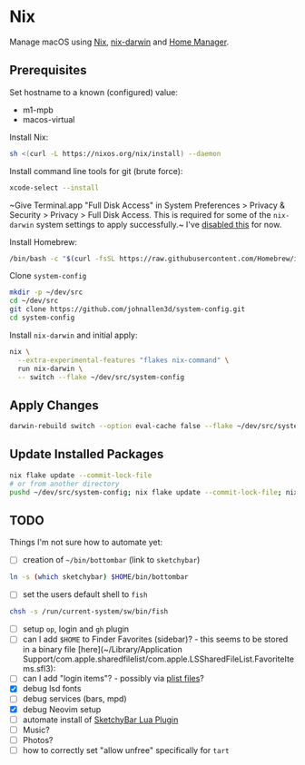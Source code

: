 # Nix

Manage macOS using [Nix](https://nixos.org/nix/), [nix-darwin](https://github.com/LnL7/nix-darwin) and [Home Manager](https://github.com/nix-community/home-manager).

## Prerequisites

Set hostname to a known (configured) value:

- m1-mpb
- macos-virtual

Install Nix:

```bash
sh <(curl -L https://nixos.org/nix/install) --daemon
```

Install command line tools for git (brute force):

```bash
xcode-select --install
```

~Give Terminal.app "Full Disk Access" in System Preferences > Privacy & Security > Privacy > Full Disk Access. This is required for some of the `nix-darwin` system settings to apply successfully.~ I've [disabled this](https://github.com/johnallen3d/system-config/commit/e3274eb53b74653790df34cf5ad0790fdfadd20e) for now.

Install Homebrew:

```bash
/bin/bash -c "$(curl -fsSL https://raw.githubusercontent.com/Homebrew/install/HEAD/install.sh)"
```

Clone `system-config`

```bash
mkdir -p ~/dev/src
cd ~/dev/src
git clone https://github.com/johnallen3d/system-config.git
cd system-config
```

Install `nix-darwin` and initial apply:

```bash
nix \
  --extra-experimental-features "flakes nix-command" \
  run nix-darwin \
  -- switch --flake ~/dev/src/system-config
```

## Apply Changes

```bash
darwin-rebuild switch --option eval-cache false --flake ~/dev/src/system-config/.#
```

## Update Installed Packages

```bash
nix flake update --commit-lock-file
# or from another directory
pushd ~/dev/src/system-config; nix flake update --commit-lock-file; nixswitch; popd
```

## TODO

Things I'm not sure how to automate yet:

- [ ] creation of `~/bin/bottombar` (link to `sketchybar`)

```bash
ln -s (which sketchybar) $HOME/bin/bottombar
```

- [ ] set the users default shell to `fish`

```bash
chsh -s /run/current-system/sw/bin/fish
```

- [ ] setup `op`, login and `gh` plugin
- [ ] can I add `$HOME` to Finder Favorites (sidebar)? - this seems to be stored in a binary file [here](~/Library/Application Support/com.apple.sharedfilelist/com.apple.LSSharedFileList.FavoriteItems.sfl3):
- [ ] can I add "login items"? - possibly via [plist files](https://stackoverflow.com/a/7643260/407530)?
- [x] debug lsd fonts
- [ ] debug services (bars, mpd)
- [x] debug Neovim setup
- [ ] automate install of [SketchyBar Lua Plugin](https://github.com/FelixKratz/SbarLua?tab=readme-ov-file#sketchybar-lua-plugin)
- [ ] Music?
- [ ] Photos?
- [ ] how to correctly set "allow unfree" specifically for `tart`
